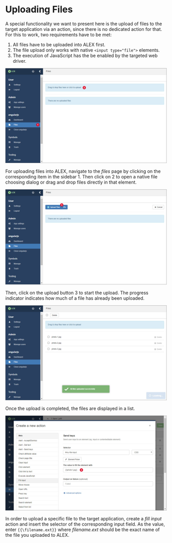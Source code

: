 # Uploading Files

A special functionality we want to present here is the upload of files to the target application via an action, since there is no dedicated action for that.
For this to work, two requirements have to be met:

1. All files have to be uploaded into ALEX first.
2. The file upload only works with native `<input type="file">` elements.
3. The execution of JavaScript has the be enabled by the targeted web driver.

![Files 1](assets/file-upload/1.jpg)

For uploading files into ALEX, navigate to the *files* page by clicking on the corresponding item in the sidebar <span class="label">1</span>.
Then click on <span class="label">2</span> to open a native file choosing dialog or drag and drop files directly in that element.

![Files 2](assets/file-upload/2.jpg)

Then, click on the upload button <span class="label">3</span> to start the upload.
The progress indicator indicates how much of a file has already been uploaded.

![Files 3](assets/file-upload/3.jpg)

Once the upload is completed, the files are displayed in a list.

![Files 4](assets/file-upload/4.jpg)

In order to upload a specific file to the target application, create a *fill input* action and insert the selector of the corresponding input field.
As the value, enter `{{\filename.ext}}` where *filename.ext* should be the exact name of the file you uploaded to ALEX.